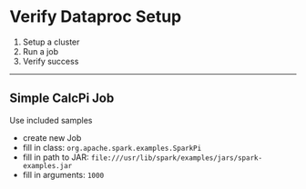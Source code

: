 # Verify Dataproc Setup

1. Setup a cluster
2. Run a job
3. Verify success

----

## Simple CalcPi Job

Use included samples
 - create new Job
 - fill in class: `org.apache.spark.examples.SparkPi`
 - fill in path to JAR: `file:///usr/lib/spark/examples/jars/spark-examples.jar`
 - fill in arguments: `1000`
